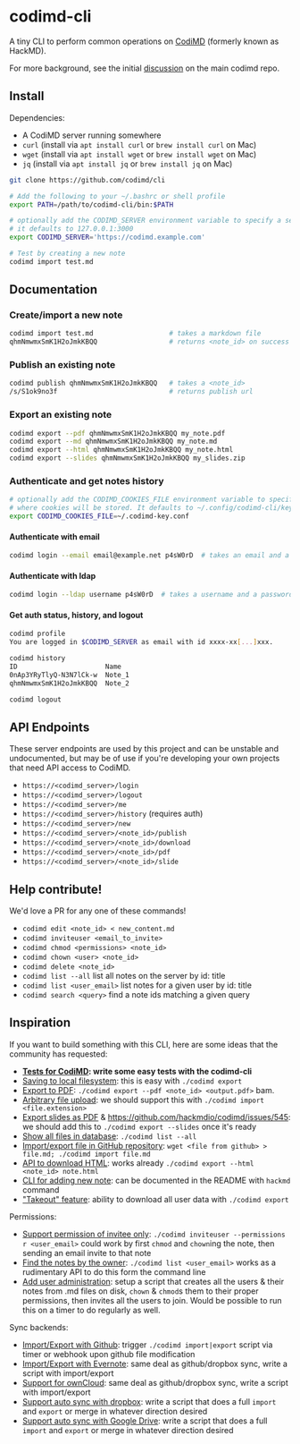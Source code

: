 # codimd-cli

A tiny CLI to perform common operations on [CodiMD](https://github.com/codimd/server) (formerly known as HackMD).

For more background, see the initial [discussion](https://github.com/hackmdio/codimd/issues/808) on the main codimd repo.

## Install

Dependencies:
 - A CodiMD server running somewhere
 - `curl` (install via `apt install curl` or `brew install curl` on Mac)
 - `wget` (install via `apt install wget` or `brew install wget` on Mac)
 - `jq` (install via `apt install jq` or `brew install jq` on Mac)

```bash
git clone https://github.com/codimd/cli

# Add the following to your ~/.bashrc or shell profile
export PATH=/path/to/codimd-cli/bin:$PATH

# optionally add the CODIMD_SERVER environment variable to specify a server
# it defaults to 127.0.0.1:3000
export CODIMD_SERVER='https://codimd.example.com'  

# Test by creating a new note
codimd import test.md
```

## Documentation

### Create/import a new note
```bash
codimd import test.md                   # takes a markdown file
qhmNmwmxSmK1H2oJmkKBQQ                  # returns <note_id> on success
```

### Publish an existing note

```bash
codimd publish qhmNmwmxSmK1H2oJmkKBQQ   # takes a <note_id>
/s/S1ok9no3f                            # returns publish url
```

### Export an existing note

```bash
codimd export --pdf qhmNmwmxSmK1H2oJmkKBQQ my_note.pdf
codimd export --md qhmNmwmxSmK1H2oJmkKBQQ my_note.md
codimd export --html qhmNmwmxSmK1H2oJmkKBQQ my_note.html
codimd export --slides qhmNmwmxSmK1H2oJmkKBQQ my_slides.zip
```

### Authenticate and get notes history

```bash
# optionally add the CODIMD_COOKIES_FILE environment variable to specify
# where cookies will be stored. It defaults to ~/.config/codimd-cli/key.conf
export CODIMD_COOKIES_FILE=~/.codimd-key.conf
```
#### Authenticate with email

```bash
codimd login --email email@example.net p4sW0rD  # takes an email and a password
```

#### Authenticate with ldap

```bash
codimd login --ldap username p4sW0rD  # takes a username and a password
```

#### Get auth status, history, and logout

```bash
codimd profile
You are logged in $CODIMD_SERVER as email with id xxxx-xx[...]xxx.

codimd history
ID                      Name
0nAp3YRyTlyQ-N3N7lCk-w  Note_1
qhmNmwmxSmK1H2oJmkKBQQ  Note_2

codimd logout
```

## API Endpoints

These server endpoints are used by this project and can be unstable and undocumented, but may be of use if you're developing your own projects that need API access to CodiMD.

 - `https://<codimd_server>/login`
 - `https://<codimd_server>/logout`
 - `https://<codimd_server>/me`
 - `https://<codimd_server>/history`  (requires auth)
 - `https://<codimd_server>/new`
 - `https://<codimd_server>/<note_id>/publish`
 - `https://<codimd_server>/<note_id>/download`
 - `https://<codimd_server>/<note_id>/pdf`
 - `https://<codimd_server>/<note_id>/slide`

## Help contribute!

We'd love a PR for any one of these commands!

 - `codimd edit <note_id> < new_content.md`
 - `codimd inviteuser <email_to_invite>`
 - `codimd chmod <permissions> <note_id>`
 - `codimd chown <user> <note_id>`
 - `codimd delete <note_id>`
 - `codimd list --all` list all notes on the server by id: title
 - `codimd list <user_email>` list notes for a given user by id: title
 - `codimd search <query>` find a note ids matching a given query

## Inspiration

If you want to build something with this CLI, here are some ideas that the community has requested:

- **[Tests for CodiMD](https://github.com/hackmdio/codimd/issues/22): write some easy tests with the codimd-cli**
- [Saving to local filesystem](https://github.com/hackmdio/codimd/issues/90): this is easy with `./codimd export`
- [Export to PDF](https://github.com/hackmdio/codimd/issues/33): `./codimd export --pdf <note_id> <output.pdf>` bam.
- [Arbitrary file upload](https://github.com/hackmdio/codimd/issues/261): we should support this with `./codimd import <file.extension>`
- [Export slides as PDF](https://github.com/hackmdio/codimd/issues/241) & https://github.com/hackmdio/codimd/issues/545: we should add this to `./codimd export --slides` once it's ready
- [Show all files in database](https://github.com/hackmdio/codimd/issues/640): `./codimd list --all`
- [Import/export file in GitHub repository](https://github.com/hackmdio/codimd/issues/218): `wget <file from github> > file.md; ./codimd import file.md`
- [API to download HTML](https://github.com/hackmdio/codimd/issues/515): works already `./codimd export --html <note_id> note.html`
- [CLI for adding new note](https://github.com/hackmdio/codimd/pull/673): can be documented in the README with `hackmd` command
- ["Takeout" feature](https://github.com/hackmdio/codimd/issues/823): ability to download all user data with `./codimd export`

Permissions:
- [Support permission of invitee only](https://github.com/hackmdio/codimd/issues/35): `./codimd inviteuser --permissions r <user_email>` could work by first `chmod` and `chown`ing the note, then sending an email invite to that note
- [Find the notes by the owner](https://github.com/hackmdio/codimd/issues/653): `./codimd list <user_email>` works as a rudimentary API to do this form the command line
- [Add user administration](https://github.com/hackmdio/codimd/issues/272): setup a script that creates all the users & their notes from .md files on disk, `chown` & `chmod`s them to their proper permissions, then invites all the users to join.  Would be possible to run this on a timer to do regularly as well.

Sync backends: 
- [Import/Export with Github](https://github.com/hackmdio/codimd/issues/34): trigger `./codimd import|export` script via timer or webhook upon github file modification
- [Import/Export with Evernote](https://github.com/hackmdio/codimd/issues/97): same deal as github/dropbox sync, write a script with import/export
- [Support for ownCloud](https://github.com/hackmdio/codimd/issues/245): same deal as github/dropbox sync, write a script with import/export
- [Support auto sync with dropbox](https://github.com/hackmdio/codimd/issues/124): write a script that does a full `import` and `export` or merge in whatever direction desired
- [Support auto sync with Google Drive](https://github.com/hackmdio/codimd/issues/275): write a script that does a full `import` and `export` or merge in whatever direction desired
